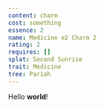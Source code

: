 ```yaml
---
content: charm
cost: something
essence: 2
name: Medicine e2 Charm 2
rating: 2
requires: []
splat: Second Sunrise
trait: Medicine
tree: Pariah
---
```


Hello **world**!
